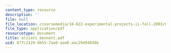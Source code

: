 ```yaml
---
content_type: resource
description: ''
file: null
file_location: /coursemedia/16-622-experimental-projects-ii-fall-2003/677c23294b557aa9aae6aac29494036b_alziati_bennett.pdf
file_type: application/pdf
resourcetype: Document
title: alziati_bennett.pdf
uid: 677c2329-4b55-7aa9-aae6-aac29494036b
---
```

